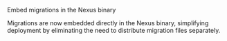 Embed migrations in the Nexus binary

Migrations are now embedded directly in the Nexus binary, simplifying
deployment by eliminating the need to distribute migration files separately.
